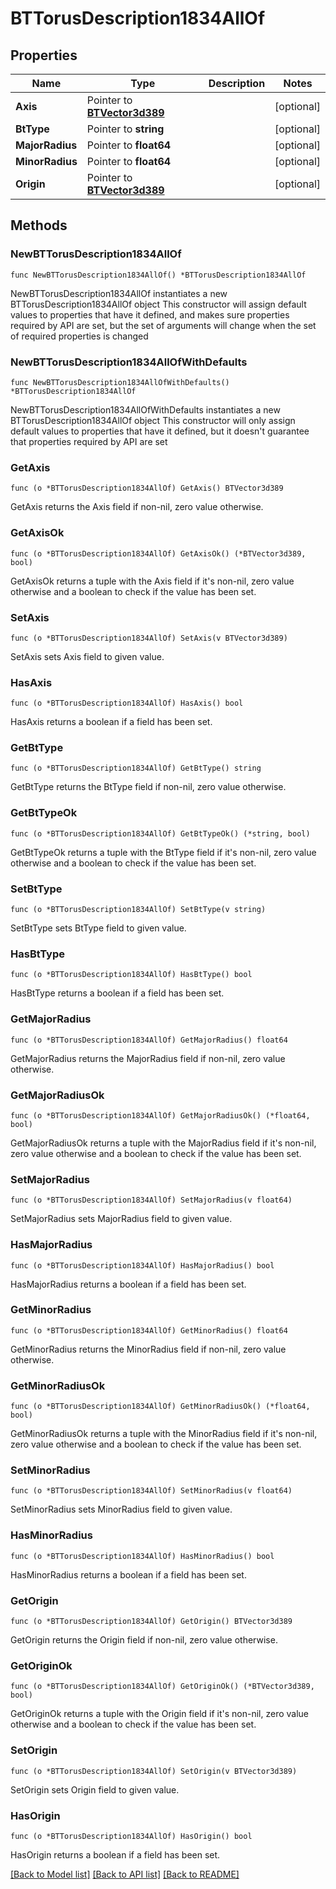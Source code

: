 # BTTorusDescription1834AllOf

## Properties

Name | Type | Description | Notes
------------ | ------------- | ------------- | -------------
**Axis** | Pointer to [**BTVector3d389**](BTVector3d-389.md) |  | [optional] 
**BtType** | Pointer to **string** |  | [optional] 
**MajorRadius** | Pointer to **float64** |  | [optional] 
**MinorRadius** | Pointer to **float64** |  | [optional] 
**Origin** | Pointer to [**BTVector3d389**](BTVector3d-389.md) |  | [optional] 

## Methods

### NewBTTorusDescription1834AllOf

`func NewBTTorusDescription1834AllOf() *BTTorusDescription1834AllOf`

NewBTTorusDescription1834AllOf instantiates a new BTTorusDescription1834AllOf object
This constructor will assign default values to properties that have it defined,
and makes sure properties required by API are set, but the set of arguments
will change when the set of required properties is changed

### NewBTTorusDescription1834AllOfWithDefaults

`func NewBTTorusDescription1834AllOfWithDefaults() *BTTorusDescription1834AllOf`

NewBTTorusDescription1834AllOfWithDefaults instantiates a new BTTorusDescription1834AllOf object
This constructor will only assign default values to properties that have it defined,
but it doesn't guarantee that properties required by API are set

### GetAxis

`func (o *BTTorusDescription1834AllOf) GetAxis() BTVector3d389`

GetAxis returns the Axis field if non-nil, zero value otherwise.

### GetAxisOk

`func (o *BTTorusDescription1834AllOf) GetAxisOk() (*BTVector3d389, bool)`

GetAxisOk returns a tuple with the Axis field if it's non-nil, zero value otherwise
and a boolean to check if the value has been set.

### SetAxis

`func (o *BTTorusDescription1834AllOf) SetAxis(v BTVector3d389)`

SetAxis sets Axis field to given value.

### HasAxis

`func (o *BTTorusDescription1834AllOf) HasAxis() bool`

HasAxis returns a boolean if a field has been set.

### GetBtType

`func (o *BTTorusDescription1834AllOf) GetBtType() string`

GetBtType returns the BtType field if non-nil, zero value otherwise.

### GetBtTypeOk

`func (o *BTTorusDescription1834AllOf) GetBtTypeOk() (*string, bool)`

GetBtTypeOk returns a tuple with the BtType field if it's non-nil, zero value otherwise
and a boolean to check if the value has been set.

### SetBtType

`func (o *BTTorusDescription1834AllOf) SetBtType(v string)`

SetBtType sets BtType field to given value.

### HasBtType

`func (o *BTTorusDescription1834AllOf) HasBtType() bool`

HasBtType returns a boolean if a field has been set.

### GetMajorRadius

`func (o *BTTorusDescription1834AllOf) GetMajorRadius() float64`

GetMajorRadius returns the MajorRadius field if non-nil, zero value otherwise.

### GetMajorRadiusOk

`func (o *BTTorusDescription1834AllOf) GetMajorRadiusOk() (*float64, bool)`

GetMajorRadiusOk returns a tuple with the MajorRadius field if it's non-nil, zero value otherwise
and a boolean to check if the value has been set.

### SetMajorRadius

`func (o *BTTorusDescription1834AllOf) SetMajorRadius(v float64)`

SetMajorRadius sets MajorRadius field to given value.

### HasMajorRadius

`func (o *BTTorusDescription1834AllOf) HasMajorRadius() bool`

HasMajorRadius returns a boolean if a field has been set.

### GetMinorRadius

`func (o *BTTorusDescription1834AllOf) GetMinorRadius() float64`

GetMinorRadius returns the MinorRadius field if non-nil, zero value otherwise.

### GetMinorRadiusOk

`func (o *BTTorusDescription1834AllOf) GetMinorRadiusOk() (*float64, bool)`

GetMinorRadiusOk returns a tuple with the MinorRadius field if it's non-nil, zero value otherwise
and a boolean to check if the value has been set.

### SetMinorRadius

`func (o *BTTorusDescription1834AllOf) SetMinorRadius(v float64)`

SetMinorRadius sets MinorRadius field to given value.

### HasMinorRadius

`func (o *BTTorusDescription1834AllOf) HasMinorRadius() bool`

HasMinorRadius returns a boolean if a field has been set.

### GetOrigin

`func (o *BTTorusDescription1834AllOf) GetOrigin() BTVector3d389`

GetOrigin returns the Origin field if non-nil, zero value otherwise.

### GetOriginOk

`func (o *BTTorusDescription1834AllOf) GetOriginOk() (*BTVector3d389, bool)`

GetOriginOk returns a tuple with the Origin field if it's non-nil, zero value otherwise
and a boolean to check if the value has been set.

### SetOrigin

`func (o *BTTorusDescription1834AllOf) SetOrigin(v BTVector3d389)`

SetOrigin sets Origin field to given value.

### HasOrigin

`func (o *BTTorusDescription1834AllOf) HasOrigin() bool`

HasOrigin returns a boolean if a field has been set.


[[Back to Model list]](../README.md#documentation-for-models) [[Back to API list]](../README.md#documentation-for-api-endpoints) [[Back to README]](../README.md)


